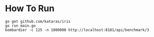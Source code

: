 # How To Run
```
go get github.com/kataras/iris
go run main.go
bombardier -c 125 -n 1000000 http://localhost:8181/api/benchmark/3
```